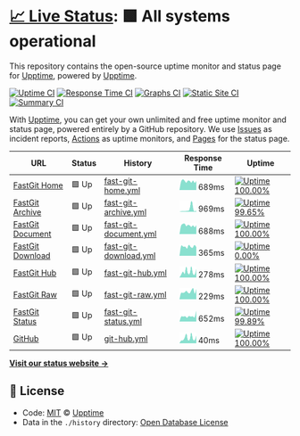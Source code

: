 # [📈 Live Status](https://upptime.github.io/upptime): <!--live status--> **🟩 All systems operational**

This repository contains the open-source uptime monitor and status page for [Upptime](https://upptime.js.org), powered by [Upptime](https://github.com/upptime/upptime).

[![Uptime CI](https://github.com/koj-co/upptime/workflows/Uptime%20CI/badge.svg)](https://github.com/koj-co/upptime/actions?query=workflow%3A%22Uptime+CI%22)
[![Response Time CI](https://github.com/koj-co/upptime/workflows/Response%20Time%20CI/badge.svg)](https://github.com/koj-co/upptime/actions?query=workflow%3A%22Response+Time+CI%22)
[![Graphs CI](https://github.com/koj-co/upptime/workflows/Graphs%20CI/badge.svg)](https://github.com/koj-co/upptime/actions?query=workflow%3A%22Graphs+CI%22)
[![Static Site CI](https://github.com/koj-co/upptime/workflows/Static%20Site%20CI/badge.svg)](https://github.com/koj-co/upptime/actions?query=workflow%3A%22Static+Site+CI%22)
[![Summary CI](https://github.com/koj-co/upptime/workflows/Summary%20CI/badge.svg)](https://github.com/koj-co/upptime/actions?query=workflow%3A%22Summary+CI%22)

With [Upptime](https://upptime.js.org), you can get your own unlimited and free uptime monitor and status page, powered entirely by a GitHub repository. We use [Issues](https://github.com/upptime/upptime/issues) as incident reports, [Actions](https://github.com/upptime/upptime/actions) as uptime monitors, and [Pages](https://upptime.github.io/upptime) for the status page.

<!--start: status pages-->
<!-- This summary is generated by Upptime (https://github.com/upptime/upptime) -->
<!-- Do not edit this manually, your changes will be overwritten -->

| URL                                              | Status | History                                                                                                    | Response Time                                                                          | Uptime                                                                                                                                                                                                                                 |
| ------------------------------------------------ | ------ | ---------------------------------------------------------------------------------------------------------- | -------------------------------------------------------------------------------------- | -------------------------------------------------------------------------------------------------------------------------------------------------------------------------------------------------------------------------------------- |
| [FastGit Home](https://fastgit.org)              | 🟩 Up  | [fast-git-home.yml](https://github.com/FastGitORG/uptime/commits/master/history/fast-git-home.yml)         | <img alt="Response time graph" src="./graphs/fast-git-home.png" height="20"> 689ms     | [![Uptime 100.00%](https://img.shields.io/endpoint?url=https%3A%2F%2Fraw.githubusercontent.com%2FFastGitORG%2Fuptime%2Fmaster%2Fapi%2Ffast-git-home%2Fuptime.json)](https://FastGitORG.github.io/uptime/history/fast-git-home)         |
| [FastGit Archive](https://archive.fastgit.org)   | 🟩 Up  | [fast-git-archive.yml](https://github.com/FastGitORG/uptime/commits/master/history/fast-git-archive.yml)   | <img alt="Response time graph" src="./graphs/fast-git-archive.png" height="20"> 969ms  | [![Uptime 99.65%](https://img.shields.io/endpoint?url=https%3A%2F%2Fraw.githubusercontent.com%2FFastGitORG%2Fuptime%2Fmaster%2Fapi%2Ffast-git-archive%2Fuptime.json)](https://FastGitORG.github.io/uptime/history/fast-git-archive)    |
| [FastGit Document](https://doc.fastgit.org)      | 🟩 Up  | [fast-git-document.yml](https://github.com/FastGitORG/uptime/commits/master/history/fast-git-document.yml) | <img alt="Response time graph" src="./graphs/fast-git-document.png" height="20"> 688ms | [![Uptime 100.00%](https://img.shields.io/endpoint?url=https%3A%2F%2Fraw.githubusercontent.com%2FFastGitORG%2Fuptime%2Fmaster%2Fapi%2Ffast-git-document%2Fuptime.json)](https://FastGitORG.github.io/uptime/history/fast-git-document) |
| [FastGit Download](https://download.fastgit.org) | 🟩 Up  | [fast-git-download.yml](https://github.com/FastGitORG/uptime/commits/master/history/fast-git-download.yml) | <img alt="Response time graph" src="./graphs/fast-git-download.png" height="20"> 365ms | [![Uptime 0.00%](https://img.shields.io/endpoint?url=https%3A%2F%2Fraw.githubusercontent.com%2FFastGitORG%2Fuptime%2Fmaster%2Fapi%2Ffast-git-download%2Fuptime.json)](https://FastGitORG.github.io/uptime/history/fast-git-download)   |
| [FastGit Hub](https://hub.fastgit.org)           | 🟩 Up  | [fast-git-hub.yml](https://github.com/FastGitORG/uptime/commits/master/history/fast-git-hub.yml)           | <img alt="Response time graph" src="./graphs/fast-git-hub.png" height="20"> 278ms      | [![Uptime 100.00%](https://img.shields.io/endpoint?url=https%3A%2F%2Fraw.githubusercontent.com%2FFastGitORG%2Fuptime%2Fmaster%2Fapi%2Ffast-git-hub%2Fuptime.json)](https://FastGitORG.github.io/uptime/history/fast-git-hub)           |
| [FastGit Raw](https://raw.fastgit.org)           | 🟩 Up  | [fast-git-raw.yml](https://github.com/FastGitORG/uptime/commits/master/history/fast-git-raw.yml)           | <img alt="Response time graph" src="./graphs/fast-git-raw.png" height="20"> 229ms      | [![Uptime 100.00%](https://img.shields.io/endpoint?url=https%3A%2F%2Fraw.githubusercontent.com%2FFastGitORG%2Fuptime%2Fmaster%2Fapi%2Ffast-git-raw%2Fuptime.json)](https://FastGitORG.github.io/uptime/history/fast-git-raw)           |
| [FastGit Status](https://status.fastgit.org)     | 🟩 Up  | [fast-git-status.yml](https://github.com/FastGitORG/uptime/commits/master/history/fast-git-status.yml)     | <img alt="Response time graph" src="./graphs/fast-git-status.png" height="20"> 652ms   | [![Uptime 99.89%](https://img.shields.io/endpoint?url=https%3A%2F%2Fraw.githubusercontent.com%2FFastGitORG%2Fuptime%2Fmaster%2Fapi%2Ffast-git-status%2Fuptime.json)](https://FastGitORG.github.io/uptime/history/fast-git-status)      |
| [GitHub](https://github.com)                     | 🟩 Up  | [git-hub.yml](https://github.com/FastGitORG/uptime/commits/master/history/git-hub.yml)                     | <img alt="Response time graph" src="./graphs/git-hub.png" height="20"> 40ms            | [![Uptime 100.00%](https://img.shields.io/endpoint?url=https%3A%2F%2Fraw.githubusercontent.com%2FFastGitORG%2Fuptime%2Fmaster%2Fapi%2Fgit-hub%2Fuptime.json)](https://FastGitORG.github.io/uptime/history/git-hub)                     |

<!--end: status pages-->

[**Visit our status website →**](https://upptime.github.io/upptime)

## 📄 License

- Code: [MIT](./LICENSE) © [Upptime](https://upptime.js.org)
- Data in the `./history` directory: [Open Database License](https://opendatacommons.org/licenses/odbl/1-0/)
